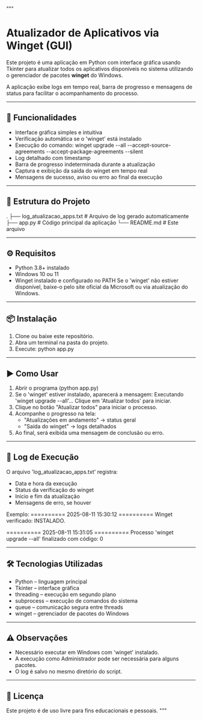 """
# Atualizador de Aplicativos via Winget (GUI)

Este projeto é uma aplicação em Python com interface gráfica usando Tkinter
para atualizar todos os aplicativos disponíveis no sistema utilizando o
gerenciador de pacotes **winget** do Windows.

A aplicação exibe logs em tempo real, barra de progresso e mensagens de status
para facilitar o acompanhamento do processo.

--------------------------------------------------
📌 Funcionalidades
--------------------------------------------------
- Interface gráfica simples e intuitiva
- Verificação automática se o 'winget' está instalado
- Execução do comando:
    winget upgrade --all --accept-source-agreements --accept-package-agreements --silent
- Log detalhado com timestamp
- Barra de progresso indeterminada durante a atualização
- Captura e exibição da saída do winget em tempo real
- Mensagens de sucesso, aviso ou erro ao final da execução

--------------------------------------------------
📂 Estrutura do Projeto
--------------------------------------------------
.
├── log_atualizacao_apps.txt   # Arquivo de log gerado automaticamente
├── app.py                     # Código principal da aplicação
└── README.md                  # Este arquivo

--------------------------------------------------
⚙️ Requisitos
--------------------------------------------------
- Python 3.8+ instalado
- Windows 10 ou 11
- Winget instalado e configurado no PATH
    Se o 'winget' não estiver disponível, baixe-o pelo site oficial da Microsoft
    ou via atualização do Windows.

--------------------------------------------------
📦 Instalação
--------------------------------------------------
1. Clone ou baixe este repositório.
2. Abra um terminal na pasta do projeto.
3. Execute:
    python app.py

--------------------------------------------------
▶️ Como Usar
--------------------------------------------------
1. Abrir o programa (python app.py)
2. Se o 'winget' estiver instalado, aparecerá a mensagem:
    Executando 'winget upgrade --all'...
    Clique em 'Atualizar todos' para iniciar.
3. Clique no botão "Atualizar todos" para iniciar o processo.
4. Acompanhe o progresso na tela:
    - "Atualizações em andamento" → status geral
    - "Saída do winget" → logs detalhados
5. Ao final, será exibida uma mensagem de conclusão ou erro.

--------------------------------------------------
📜 Log de Execução
--------------------------------------------------
O arquivo 'log_atualizacao_apps.txt' registra:
- Data e hora da execução
- Status da verificação do winget
- Início e fim da atualização
- Mensagens de erro, se houver

Exemplo:
========== 2025-08-11 15:30:12 ==========
Winget verificado: INSTALADO.

========== 2025-08-11 15:31:05 ==========
Processo 'winget upgrade --all' finalizado com código: 0

--------------------------------------------------
🛠 Tecnologias Utilizadas
--------------------------------------------------
- Python – linguagem principal
- Tkinter – interface gráfica
- threading – execução em segundo plano
- subprocess – execução de comandos do sistema
- queue – comunicação segura entre threads
- winget – gerenciador de pacotes do Windows

--------------------------------------------------
⚠️ Observações
--------------------------------------------------
- Necessário executar em Windows com 'winget' instalado.
- A execução como Administrador pode ser necessária para alguns pacotes.
- O log é salvo no mesmo diretório do script.

--------------------------------------------------
📄 Licença
--------------------------------------------------
Este projeto é de uso livre para fins educacionais e pessoais.
"""

